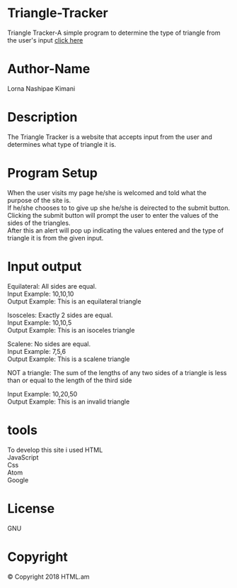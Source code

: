 # Triangle-Tracker
Triangle Tracker-A simple program to determine the type of triangle from the user's input <a href="https://lornakimani62.github.io/Triangle-Tracker/">click here</a>

# Author-Name
Lorna Nashipae Kimani

# Description
The Triangle Tracker is a website that accepts input from the user and determines what type of triangle it is.

# Program Setup
When the user visits my page he/she is welcomed and told what the purpose of the site is.<br>
If he/she chooses to to give up she he/she is deirected to the submit button.<br>
Clicking the submit button will prompt the user to enter the values of the sides of the triangles.<br>
After this an alert will pop up indicating the values entered and the type of triangle it is from the given input.<br>
# Input output
Equilateral: All sides are equal.<br>
Input Example: 10,10,10<br>
Output Example: This is an equilateral triangle<br>

Isosceles: Exactly 2 sides are equal.<br>
Input Example: 10,10,5<br>
Output Example: This is an isoceles triangle<br>

Scalene: No sides are equal.<br>
Input Example: 7,5,6<br>
Output Example: This is a scalene triangle<br>

NOT a triangle: The sum of the lengths of any two sides of a triangle is less than or equal to the length of the third side<br>

Input Example: 10,20,50<br>
Output Example: This is an invalid triangle<br>

# tools
To develop this site i used 
HTML<br>
JavaScript<br>
Css<br>
Atom<br>
Google<br>


# License
GNU<br>

# Copyright
<footer>&copy; Copyright 2018 HTML.am</footer>



